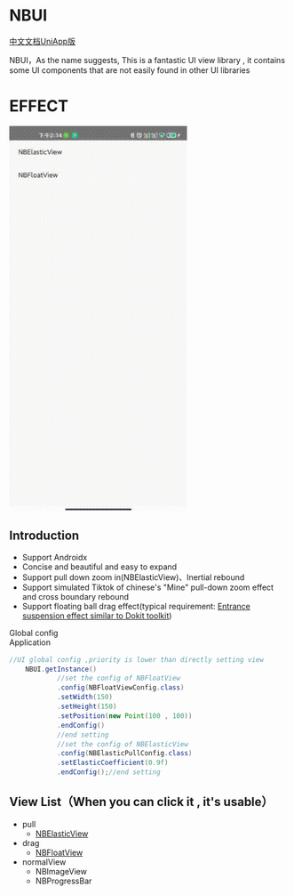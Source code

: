 # NBUI
[中文文档](./README_CN.md)[UniApp版](./document/uniapp/uniapp_cn.md)

NBUI，As the name suggests, This is a fantastic UI view library , it contains some UI components that are not easily found in other UI libraries

# EFFECT
![Alt text](./document/xg.gif)

## Introduction
* Support Androidx
* Concise and beautiful and easy to expand
* Support pull down zoom in(NBElasticView)、Inertial rebound
* Support simulated Tiktok of chinese's "Mine" pull-down zoom effect and cross boundary rebound
* Support floating ball drag effect(typical requirement: [Entrance suspension effect similar to Dokit toolkit](https://github.com/didi/DoKit))

Global config<br>
Application

```java
//UI global config ,priority is lower than directly setting view
    NBUI.getInstance()
            //set the config of NBFloatView
            .config(NBFloatViewConfig.class)
            .setWidth(150)
            .setHeight(150)
            .setPosition(new Point(100 , 100))
            .endConfig()
            //end setting
            //set the config of NBElasticView
            .config(NBElasticPullConfig.class)
            .setElasticCoefficient(0.9f)
            .endConfig();//end setting

```

## View List（When you can click it , it's usable）
* pull
  - [NBElasticView](./document/readme_nb_elastic.md)
* drag
  - [NBFloatView](./document/readme_nb_float.md)  
* normalView
  - NBImageView
  - NBProgressBar

